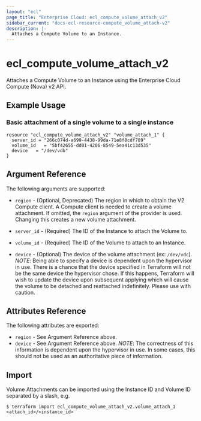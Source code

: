 ```yaml
---
layout: "ecl"
page_title: "Enterprise Cloud: ecl_compute_volume_attach_v2"
sidebar_current: "docs-ecl-resource-compute_volume_attach-v2"
description: |-
  Attaches a Compute Volume to an Instance.
---
```


# ecl\_compute\_volume\_attach\_v2

Attaches a Compute Volume to an Instance using the Enterprise Cloud
Compute (Nova) v2 API.

## Example Usage

### Basic attachment of a single volume to a single instance

```hcl
resource "ecl_compute_volume_attach_v2" "volume_attach_1" {
  server_id = "266c074d-a699-4438-99da-71e8f8cdf789"
  volume_id   = "5bf42655-dd01-4206-8549-5ea41c13d535"
  device   = "/dev/vdb"
}
```

## Argument Reference

The following arguments are supported:

* `region` - (Optional, Deprecated) The region in which to obtain the V2 Compute client.
    A Compute client is needed to create a volume attachment. If omitted, the
    `region` argument of the provider is used. Changing this creates a
    new volume attachment.

* `server_id` - (Required) The ID of the Instance to attach the Volume to.

* `volume_id` - (Required) The ID of the Volume to attach to an Instance.

* `device` - (Optional) The device of the volume attachment (ex: `/dev/vdc`).
  _NOTE_: Being able to specify a device is dependent upon the hypervisor in
  use. There is a chance that the device specified in Terraform will not be
  the same device the hypervisor chose. If this happens, Terraform will wish
  to update the device upon subsequent applying which will cause the volume
  to be detached and reattached indefinitely. Please use with caution.

## Attributes Reference

The following attributes are exported:

* `region` - See Argument Reference above.
* `device` - See Argument Reference above. _NOTE_: The correctness of this
  information is dependent upon the hypervisor in use. In some cases, this
  should not be used as an authoritative piece of information.

## Import

Volume Attachments can be imported using the Instance ID and Volume ID
separated by a slash, e.g.

```
$ terraform import ecl_compute_volume_attach_v2.volume_attach_1 <attach_id>/<instance_id>
```
